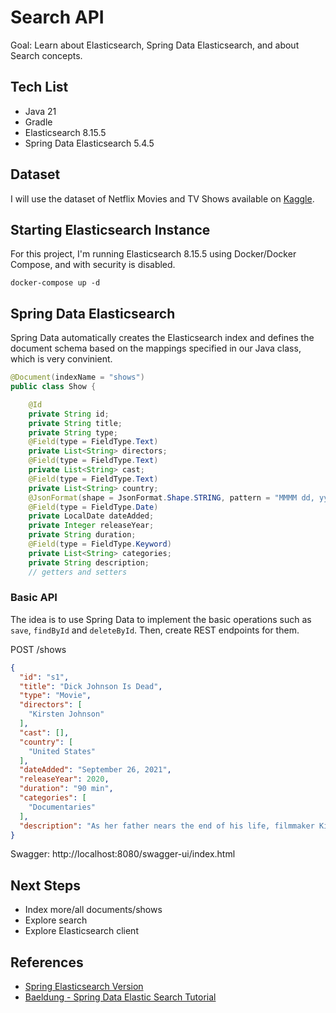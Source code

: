# Search API
Goal: Learn about Elasticsearch, Spring Data Elasticsearch, and about Search concepts.

## Tech List
- Java 21
- Gradle
- Elasticsearch 8.15.5
- Spring Data Elasticsearch 5.4.5

## Dataset
I will use the dataset of Netflix Movies and TV Shows available on [Kaggle](https://www.kaggle.com/datasets/rahulvyasm/netflix-movies-and-tv-shows?resource=download).

## Starting Elasticsearch Instance

For this project, I'm running Elasticsearch 8.15.5 using Docker/Docker Compose, and with security is disabled.
```shell
docker-compose up -d
```


## Spring Data Elasticsearch
Spring Data automatically creates the Elasticsearch index and defines the document schema based on the mappings specified in our Java class, which is very convinient.

```java
@Document(indexName = "shows")
public class Show {

    @Id
    private String id;
    private String title;
    private String type;
    @Field(type = FieldType.Text)
    private List<String> directors;
    @Field(type = FieldType.Text)
    private List<String> cast;
    @Field(type = FieldType.Text)
    private List<String> country;
    @JsonFormat(shape = JsonFormat.Shape.STRING, pattern = "MMMM dd, yyyy")
    @Field(type = FieldType.Date)
    private LocalDate dateAdded;
    private Integer releaseYear;
    private String duration;
    @Field(type = FieldType.Keyword)
    private List<String> categories;
    private String description;
    // getters and setters
```

### Basic API
The idea is to use Spring Data to implement the basic operations such as `save`, `findById` and `deleteById`. Then, create REST endpoints for them.

POST /shows
```json
{
  "id": "s1",
  "title": "Dick Johnson Is Dead",
  "type": "Movie",
  "directors": [
    "Kirsten Johnson"
  ],
  "cast": [],
  "country": [
    "United States"
  ],
  "dateAdded": "September 26, 2021",
  "releaseYear": 2020,
  "duration": "90 min",
  "categories": [
    "Documentaries"
  ],
  "description": "As her father nears the end of his life, filmmaker Kirsten Johnson stages his death in inventive and comical ways to help them both face the inevitable."
}
```

Swagger: http://localhost:8080/swagger-ui/index.html

## Next Steps
- Index more/all documents/shows
- Explore search 
- Explore Elasticsearch client


## References

- [Spring Elasticsearch Version](https://docs.spring.io/spring-data/elasticsearch/reference/elasticsearch/versions.html)
- [Baeldung - Spring Data Elastic Search Tutorial](https://www.baeldung.com/spring-data-elasticsearch-tutorial)